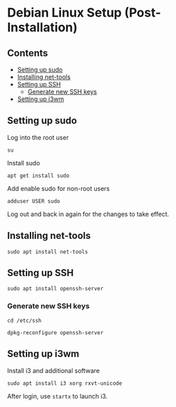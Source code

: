 # Debian Linux Setup (Post-Installation)

## Contents

- [Setting up sudo](#setting-up-sudo)
- [Installing net-tools](#installing-net-tools)
- [Setting up SSH](#setting-up-ssh)
  - [Generate new SSH keys](#generate-new-ssh-keys)
- [Setting up i3wm](#setting-up-i3wm)

## Setting up sudo

Log into the root user

`su`

Install sudo

`apt get install sudo`

Add enable sudo for non-root users

`adduser USER sudo`

Log out and back in again for the changes to take effect.

## Installing net-tools

`sudo apt install net-tools`

## Setting up SSH

`sudo apt install openssh-server`

### Generate new SSH keys

`cd /etc/ssh`

`dpkg-reconfigure openssh-server`

## Setting up i3wm

Install i3 and additional software

`sudo apt install i3 xorg rxvt-unicode`

After login, use `startx` to launch i3.
